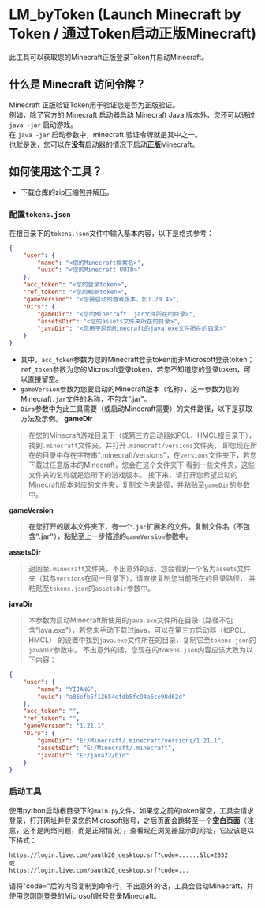# LM_byToken (Launch Minecraft by Token / 通过Token启动正版Minecraft)
此工具可以获取您的Minecraft正版登录Token并启动Minecraft。<br>
## 什么是 Minecraft 访问令牌？
Minecraft 正版验证Token用于验证您是否为正版验证。
<br>
例如，除了官方的 Minecraft 启动器启动 Minecraft Java 版本外，您还可以通过 `java -jar` 启动游戏。
<br>
在 `java -jar` 启动参数中，minecraft 验证令牌就是其中之一。
<br>
也就是说，您可以在**没有**启动器的情况下启动**正版**Minecraft。

## 如何使用这个工具？
- 下载仓库的zip压缩包并解压。
### 配置`tokens.json`
在根目录下的`tokens.json`文件中输入基本内容，以下是格式参考：
```json
{
    "user": {
        "name": "<您的Minecraft档案名>",
        "uuid": "<您的Minecraft UUID>"
    },
    "acc_token": "<您的登录token>",
    "ref_token": "<您的刷新token>",
    "gameVersion": "<您要启动的游戏版本，如1.20.4>",
    "Dirs": {
        "gameDir": "<您的Minecraft .jar文件所在的目录>",
        "assetsDir": "<您的assets文件夹所在的目录>",
        "javaDir": "<您用于启动Minecraft的java.exe文件所在的目录>"
    }
}
```
- 其中，`acc_token`参数为您的Minecraft登录token而非Microsoft登录token；`ref_token`参数为您的Microsoft登录token，若您不知道您的登录token，可以直接留空。
- `gameVersion`参数为您要启动的Minecraft版本（名称），这一参数为您的Minecraft`.jar`文件的名称，不包含".jar"。
- `Dirs`参数中为此工具需要（或启动Minecraft需要）的文件路径，以下是获取方法及示例。
**gameDir**
> 在您的Minecraft游戏目录下（或第三方启动器如PCL、HMCL根目录下），找到`.minecraft`文件夹，并打开`.minecraft/versions`文件夹，
> 即您现在所在的目录中存在字符串".minecraft/versions"，在`versions`文件夹下，若您下载过任意版本的Minecraft，您会在这个文件夹下
> 看到一些文件夹，这些文件夹的名称就是您所下的游戏版本。
> 接下来，请打开您希望启动的Minecraft版本对应的文件夹，复制文件夹路径，并粘贴至`gameDir`的参数中。

**gameVersion**
> **在您打开的版本文件夹下，有一个`.jar`扩展名的文件，复制文件名（不包含".jar"），粘贴至上一步描述的`gameVersion`参数中。**

**assetsDir**
> 返回至`.minecraft`文件夹，不出意外的话，您会看到一个名为`assets`文件夹（其与`versions`在同一目录下），请直接复制您当前所在的目录路径，
>并粘贴至`tokens.json`的`assetsDir`参数中。

**javaDir**
> 本参数为启动Minecraft所使用的`java.exe`文件所在目录（路径不包含"java.exe"），若您未手动下载过java，可以在第三方启动器（如PCL、HMCL）
> 的设置中找到`java.exe`文件所在的目录，复制它至`tokens.json`的`javaDir`参数中。
不出意外的话，您现在的`tokens.json`内容应该大致为以下内容：
```json
{
    "user": {
        "name": "YIJANG",
        "uuid": "a86efb5f12654efdb5fc94a6ce98d62d"
    },
    "acc_token": "",
    "ref_token": "",
    "gameVersion": "1.21.1",
    "Dirs": {
        "gameDir": "E:/Minecraft/.minecraft/versions/1.21.1",
        "assetsDir": "E:/Minecraft/.minecraft",
        "javaDir": "E:/java22/bin"
    }
}
```

### 启动工具
使用python启动根目录下的`main.py`文件，如果您之前的token留空，工具会请求登录，打开网址并登录您的Microsoft账号，之后页面会跳转至一个**空白页面**（注意，这不是网络问题，而是正常情况），查看现在浏览器显示的网址，它应该是以下格式：
```
https://login.live.com/oauth20_desktop.srf?code=......&lc=2052
或
https://login.live.com/oauth20_desktop.srf?code=...
```
请将"code="后的内容复制到命令行，不出意外的话，工具会启动Minecraft，并使用您刚刚登录的Microsoft账号登录Minecraft。






